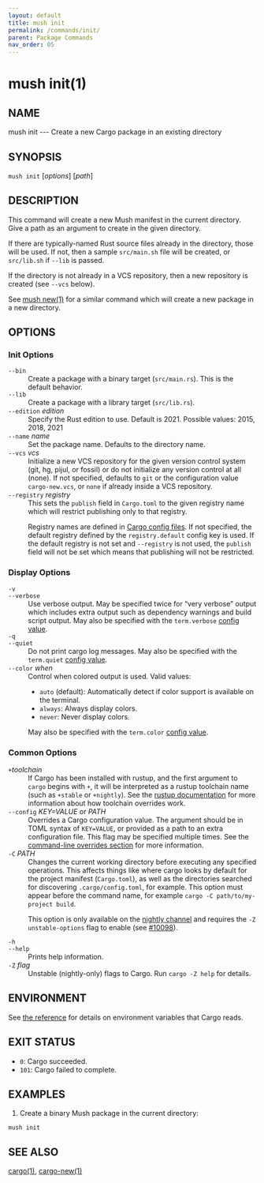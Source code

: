 ```yaml
---
layout: default
title: mush init
permalink: /commands/init/
parent: Package Commands
nav_order: 05
---
```


# mush init(1)

## NAME

mush init --- Create a new Cargo package in an existing directory

## SYNOPSIS

`mush init` [_options_] [_path_]

## DESCRIPTION

This command will create a new Mush manifest in the current directory. Give a
path as an argument to create in the given directory.

If there are typically-named Rust source files already in the directory, those
will be used. If not, then a sample `src/main.sh` file will be created, or
`src/lib.sh` if `--lib` is passed.

If the directory is not already in a VCS repository, then a new repository
is created (see `--vcs` below).

See [mush new(1)](mush-new.md) for a similar command which will create a new package in
a new directory.

## OPTIONS

### Init Options

<dl>

<dt class="option-term" id="option-cargo-init---bin"><a class="option-anchor" href="#option-cargo-init---bin"></a><code>--bin</code></dt>
<dd class="option-desc">Create a package with a binary target (<code>src/main.rs</code>).
This is the default behavior.</dd>


<dt class="option-term" id="option-cargo-init---lib"><a class="option-anchor" href="#option-cargo-init---lib"></a><code>--lib</code></dt>
<dd class="option-desc">Create a package with a library target (<code>src/lib.rs</code>).</dd>


<dt class="option-term" id="option-cargo-init---edition"><a class="option-anchor" href="#option-cargo-init---edition"></a><code>--edition</code> <em>edition</em></dt>
<dd class="option-desc">Specify the Rust edition to use. Default is 2021.
Possible values: 2015, 2018, 2021</dd>


<dt class="option-term" id="option-cargo-init---name"><a class="option-anchor" href="#option-cargo-init---name"></a><code>--name</code> <em>name</em></dt>
<dd class="option-desc">Set the package name. Defaults to the directory name.</dd>


<dt class="option-term" id="option-cargo-init---vcs"><a class="option-anchor" href="#option-cargo-init---vcs"></a><code>--vcs</code> <em>vcs</em></dt>
<dd class="option-desc">Initialize a new VCS repository for the given version control system (git,
hg, pijul, or fossil) or do not initialize any version control at all
(none). If not specified, defaults to <code>git</code> or the configuration value
<code>cargo-new.vcs</code>, or <code>none</code> if already inside a VCS repository.</dd>


<dt class="option-term" id="option-cargo-init---registry"><a class="option-anchor" href="#option-cargo-init---registry"></a><code>--registry</code> <em>registry</em></dt>
<dd class="option-desc">This sets the <code>publish</code> field in <code>Cargo.toml</code> to the given registry name
which will restrict publishing only to that registry.</p>
<p>Registry names are defined in <a href="../reference/config.html">Cargo config files</a>.
If not specified, the default registry defined by the <code>registry.default</code>
config key is used. If the default registry is not set and <code>--registry</code> is not
used, the <code>publish</code> field will not be set which means that publishing will not
be restricted.</dd>


</dl>


### Display Options

<dl>
<dt class="option-term" id="option-cargo-init--v"><a class="option-anchor" href="#option-cargo-init--v"></a><code>-v</code></dt>
<dt class="option-term" id="option-cargo-init---verbose"><a class="option-anchor" href="#option-cargo-init---verbose"></a><code>--verbose</code></dt>
<dd class="option-desc">Use verbose output. May be specified twice for “very verbose” output which
includes extra output such as dependency warnings and build script output.
May also be specified with the <code>term.verbose</code>
<a href="../reference/config.html">config value</a>.</dd>


<dt class="option-term" id="option-cargo-init--q"><a class="option-anchor" href="#option-cargo-init--q"></a><code>-q</code></dt>
<dt class="option-term" id="option-cargo-init---quiet"><a class="option-anchor" href="#option-cargo-init---quiet"></a><code>--quiet</code></dt>
<dd class="option-desc">Do not print cargo log messages.
May also be specified with the <code>term.quiet</code>
<a href="../reference/config.html">config value</a>.</dd>


<dt class="option-term" id="option-cargo-init---color"><a class="option-anchor" href="#option-cargo-init---color"></a><code>--color</code> <em>when</em></dt>
<dd class="option-desc">Control when colored output is used. Valid values:</p>
<ul>
<li><code>auto</code> (default): Automatically detect if color support is available on the
terminal.</li>
<li><code>always</code>: Always display colors.</li>
<li><code>never</code>: Never display colors.</li>
</ul>
<p>May also be specified with the <code>term.color</code>
<a href="../reference/config.html">config value</a>.</dd>


</dl>

### Common Options

<dl>

<dt class="option-term" id="option-cargo-init-+toolchain"><a class="option-anchor" href="#option-cargo-init-+toolchain"></a><code>+</code><em>toolchain</em></dt>
<dd class="option-desc">If Cargo has been installed with rustup, and the first argument to <code>cargo</code>
begins with <code>+</code>, it will be interpreted as a rustup toolchain name (such
as <code>+stable</code> or <code>+nightly</code>).
See the <a href="https://rust-lang.github.io/rustup/overrides.html">rustup documentation</a>
for more information about how toolchain overrides work.</dd>


<dt class="option-term" id="option-cargo-init---config"><a class="option-anchor" href="#option-cargo-init---config"></a><code>--config</code> <em>KEY=VALUE</em> or <em>PATH</em></dt>
<dd class="option-desc">Overrides a Cargo configuration value. The argument should be in TOML syntax of <code>KEY=VALUE</code>,
or provided as a path to an extra configuration file. This flag may be specified multiple times.
See the <a href="../reference/config.html#command-line-overrides">command-line overrides section</a> for more information.</dd>


<dt class="option-term" id="option-cargo-init--C"><a class="option-anchor" href="#option-cargo-init--C"></a><code>-C</code> <em>PATH</em></dt>
<dd class="option-desc">Changes the current working directory before executing any specified operations. This affects
things like where cargo looks by default for the project manifest (<code>Cargo.toml</code>), as well as
the directories searched for discovering <code>.cargo/config.toml</code>, for example. This option must
appear before the command name, for example <code>cargo -C path/to/my-project build</code>.</p>
<p>This option is only available on the <a href="https://doc.rust-lang.org/book/appendix-07-nightly-rust.html">nightly
channel</a> and
requires the <code>-Z unstable-options</code> flag to enable (see
<a href="https://github.com/rust-lang/cargo/issues/10098">#10098</a>).</dd>


<dt class="option-term" id="option-cargo-init--h"><a class="option-anchor" href="#option-cargo-init--h"></a><code>-h</code></dt>
<dt class="option-term" id="option-cargo-init---help"><a class="option-anchor" href="#option-cargo-init---help"></a><code>--help</code></dt>
<dd class="option-desc">Prints help information.</dd>


<dt class="option-term" id="option-cargo-init--Z"><a class="option-anchor" href="#option-cargo-init--Z"></a><code>-Z</code> <em>flag</em></dt>
<dd class="option-desc">Unstable (nightly-only) flags to Cargo. Run <code>cargo -Z help</code> for details.</dd>


</dl>


## ENVIRONMENT

See [the reference](../environment-variables.md) for
details on environment variables that Cargo reads.


## EXIT STATUS

* `0`: Cargo succeeded.
* `101`: Cargo failed to complete.


## EXAMPLES

1. Create a binary Mush package in the current directory:

```shell
mush init
```

## SEE ALSO

[cargo(1)](mush), [cargo-new(1)](mush-new)

